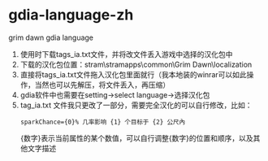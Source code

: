 # gdia-language-zh
grim dawn gdia language

1. 使用时下载tags_ia.txt文件，并将改文件丢入游戏中选择的汉化包中
2. 下载的汉化包位置：stram\stramapps\common\Grim Dawn\localization 
3. 直接将tags_ia.txt文件拖入汉化包里面就行（我本地装的winrar可以如此操作，当然也可以先解压，将文件丢入，再压缩）
4. gdia软件中也需要在setting->select language->选择汉化包
5. tag_ia.txt 文件我只更改了一部分，需要完全汉化的可以自行修改，比如： 
   ```
   sparkChance={0}% 几率影响 {1} 个目标于 {2} 公尺內
   ```
   {数字}表示当前属性的某个数值，可以自行调整{数字}的位置和顺序，以及其他文字描述